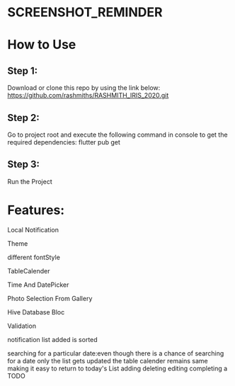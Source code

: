 # SCREENSHOT_REMINDER

# How to Use 

## Step 1: 
Download or clone this repo by using the link below: https://github.com/rashmiths/RASHMITH_IRIS_2020.git 

## Step 2: 
Go to project root and execute the following command in console to get the required dependencies:
flutter pub get 

## Step 3: 
Run the Project


# Features:

Local Notification

Theme 

different fontStyle

TableCalender 

Time And DatePicker 

Photo Selection From Gallery

Hive Database Bloc

Validation 

notification list added is sorted 

searching for a particular date:even though there is a chance of searching for a date only the list gets updated the table calender remains same making it easy to return to today's List adding deleting editing completing a TODO 
